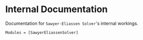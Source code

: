 # Internal Documentation

Documentation for `Sawyer-Eliassen Solver`'s internal workings.

```@autodocs
Modules = [SawyerEliassenSolver]
```
